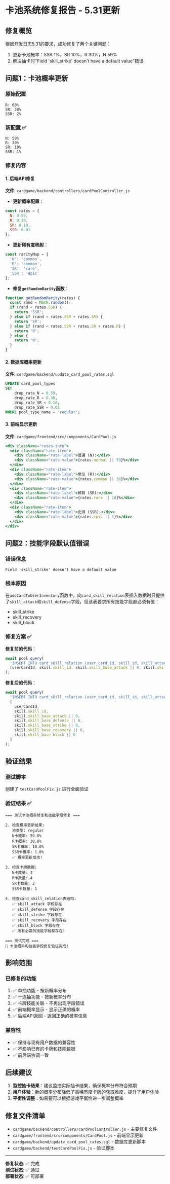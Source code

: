 # 卡池系统修复报告 - 5.31更新

## 修复概览

根据开发日志5.31的要求，成功修复了两个关键问题：
1. 更新卡池概率：SSR 1%，SR 10%，R 30%，N 59%
2. 解决抽卡时"Field 'skill_strike' doesn't have a default value"错误

## 问题1：卡池概率更新

### 原始配置
```
R: 60%
SR: 38%
SSR: 2%
```

### 新配置 ✅
```
N: 59%
R: 30%
SR: 10%
SSR: 1%
```

### 修复内容

#### 1. 后端API修复
**文件**: `cardgame/backend/controllers/cardPoolController.js`

- **更新概率配置**：
```javascript
const rates = {
  N: 0.59,
  R: 0.30,
  SR: 0.10,
  SSR: 0.01
};
```

- **更新稀有度映射**：
```javascript
const rarityMap = {
  'N': 'common',
  'R': 'common', 
  'SR': 'rare',
  'SSR': 'epic'
};
```

- **修复`getRandomRarity`函数**：
```javascript
function getRandomRarity(rates) {
  const rand = Math.random();
  if (rand < rates.SSR) {
    return 'SSR';
  } else if (rand < rates.SSR + rates.SR) {
    return 'SR';
  } else if (rand < rates.SSR + rates.SR + rates.R) {
    return 'R';
  } else {
    return 'N';
  }
}
```

#### 2. 数据库概率更新
**文件**: `cardgame/backend/update_card_pool_rates.sql`

```sql
UPDATE card_pool_types 
SET 
    drop_rate_N = 0.59,
    drop_rate_R = 0.30,
    drop_rate_SR = 0.10,
    drop_rate_SSR = 0.01
WHERE pool_type_name = 'regular';
```

#### 3. 前端显示更新
**文件**: `cardgame/frontend/src/components/CardPool.js`

```jsx
<div className="rates-info">
  <div className="rate-item">
    <div className="rate-label">普通 (N):</div>
    <div className="rate-value">{rates.normal || 59}%</div>
  </div>
  <div className="rate-item">
    <div className="rate-label">常见 (R):</div>
    <div className="rate-value">{rates.common || 30}%</div>
  </div>
  <div className="rate-item">
    <div className="rate-label">稀有 (SR):</div>
    <div className="rate-value">{rates.rare || 10}%</div>
  </div>
  <div className="rate-item">
    <div className="rate-label">史诗 (SSR):</div>
    <div className="rate-value">{rates.epic || 1}%</div>
  </div>
</div>
```

## 问题2：技能字段默认值错误

### 错误信息
```
Field 'skill_strike' doesn't have a default value
```

### 根本原因
在`addCardToUserInventory`函数中，向`card_skill_relation`表插入数据时只提供了`skill_attack`和`skill_defense`字段，但该表要求所有技能字段都必须有值：
- skill_strike
- skill_recovery  
- skill_block

### 修复方案 ✅

**修复前的代码**：
```javascript
await pool.query(
  'INSERT INTO card_skill_relation (user_card_id, skill_id, skill_attack, skill_defense) VALUES (?, ?, ?, ?)',
  [userCardId, skill.skill_id, skill.skill_base_attack || 0, skill.skill_base_defense || 0]
);
```

**修复后的代码**：
```javascript
await pool.query(
  'INSERT INTO card_skill_relation (user_card_id, skill_id, skill_attack, skill_defense, skill_strike, skill_recovery, skill_block) VALUES (?, ?, ?, ?, ?, ?, ?)',
  [
    userCardId, 
    skill.skill_id, 
    skill.skill_base_attack || 0, 
    skill.skill_base_defense || 0,
    skill.skill_base_strike || 0,
    skill.skill_base_recovery || 0,
    skill.skill_base_block || 0
  ]
);
```

## 验证结果

### 测试脚本
创建了 `testCardPoolFix.js` 进行全面验证

### 验证结果 ✅
```
=== 测试卡池概率修复和技能字段修复 ===

2. 检查概率更新结果:
   池类型: regular
   N卡概率: 59.0%
   R卡概率: 30.0%
   SR卡概率: 10.0%
   SSR卡概率: 1.0%
   ✅ 概率更新成功!

3. 检查卡牌数据:
   N卡数量: 3
   R卡数量: 4
   SR卡数量: 2
   SSR卡数量: 1

4. 检查card_skill_relation表结构:
   ✅ skill_attack 字段存在
   ✅ skill_defense 字段存在
   ✅ skill_strike 字段存在
   ✅ skill_recovery 字段存在
   ✅ skill_block 字段存在
   ✅ 所有必需的技能字段都存在!

=== 测试完成 ===
🎉 卡池概率和技能字段修复验证完成!
```

## 影响范围

### 已修复的功能
1. ✅ 单抽功能 - 按新概率分布
2. ✅ 十连抽功能 - 按新概率分布  
3. ✅ 卡牌技能关联 - 不再出现字段错误
4. ✅ 前端概率显示 - 显示正确的概率
5. ✅ 后端API返回 - 返回正确的概率信息

### 兼容性
- ✅ 保持与现有用户数据的兼容性
- ✅ 不影响已有的卡牌和技能数据
- ✅ 前后端协调一致

## 后续建议

1. **监控抽卡结果**：建议监控实际抽卡结果，确保概率分布符合预期
2. **用户体验**：新的概率分布降低了高稀有度卡牌的获取难度，提升了用户体验
3. **平衡性调整**：如需要可以根据游戏平衡性进一步调整概率

## 修复文件清单

- `cardgame/backend/controllers/cardPoolController.js` - 主要修复文件
- `cardgame/frontend/src/components/CardPool.js` - 前端显示更新
- `cardgame/backend/update_card_pool_rates.sql` - 数据库更新脚本
- `cardgame/backend/testCardPoolFix.js` - 验证脚本

---

**修复状态**: ✅ 完成  
**测试状态**: ✅ 通过  
**部署状态**: ✅ 可部署 